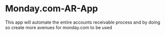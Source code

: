 # Monday.com-AR-App
This app will automate the entire accounts receivable process and by doing so create more avenues for monday.com to be used
